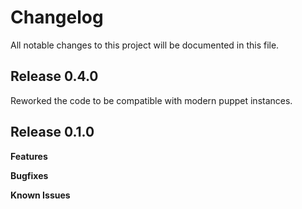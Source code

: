 # Changelog

All notable changes to this project will be documented in this file.

## Release 0.4.0

Reworked the code to be compatible with modern puppet instances.

## Release 0.1.0

**Features**

**Bugfixes**

**Known Issues**
